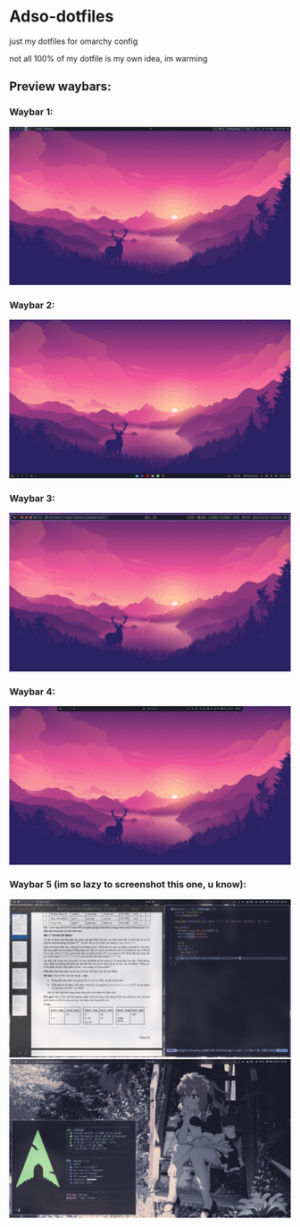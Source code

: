 # Adso-dotfiles
just my dotfiles for omarchy config

not all 100% of my dotfile is my own idea, im warming

## Preview waybars:

### Waybar 1:
![Waybar 1](image_waybars/3.png)

### Waybar 2:
![Waybar 2](image_waybars/4.png)

### Waybar 3:
![Waybar 3](image_waybars/5.png)

### Waybar 4:
![Waybar 4](image_waybars/6.png)

### Waybar 5 (im so lazy to screenshot this one, u know):
![Waybar 5](image_waybars/1.png)
![Waybar 5](image_waybars/2.png)
